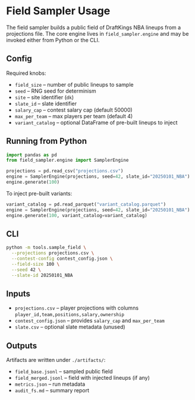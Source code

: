 # Field Sampler Usage

The field sampler builds a public field of DraftKings NBA lineups from a
projections file. The core engine lives in `field_sampler.engine` and may be
invoked either from Python or the CLI.

## Config

Required knobs:

* `field_size` – number of public lineups to sample
* `seed` – RNG seed for determinism
* `site` – site identifier (`dk`)
* `slate_id` – slate identifier
* `salary_cap` – contest salary cap (default 50000)
* `max_per_team` – max players per team (default 4)
* `variant_catalog` – optional DataFrame of pre-built lineups to inject

## Running from Python

```python
import pandas as pd
from field_sampler.engine import SamplerEngine

projections = pd.read_csv("projections.csv")
engine = SamplerEngine(projections, seed=42, slate_id="20250101_NBA")
engine.generate(100)
```

To inject pre-built variants:

```python
variant_catalog = pd.read_parquet("variant_catalog.parquet")
engine = SamplerEngine(projections, seed=42, slate_id="20250101_NBA")
engine.generate(100, variant_catalog=variant_catalog)
```

## CLI

```bash
python -m tools.sample_field \
  --projections projections.csv \
  --contest-config contest_config.json \
  --field-size 100 \
  --seed 42 \
  --slate-id 20250101_NBA
```

## Inputs

* `projections.csv` – player projections with columns
  `player_id,team,positions,salary,ownership`
* `contest_config.json` – provides `salary_cap` and `max_per_team`
* `slate.csv` – optional slate metadata (unused)

## Outputs

Artifacts are written under `./artifacts/`:

* `field_base.jsonl` – sampled public field
* `field_merged.jsonl` – field with injected lineups (if any)
* `metrics.json` – run metadata
* `audit_fs.md` – summary report

